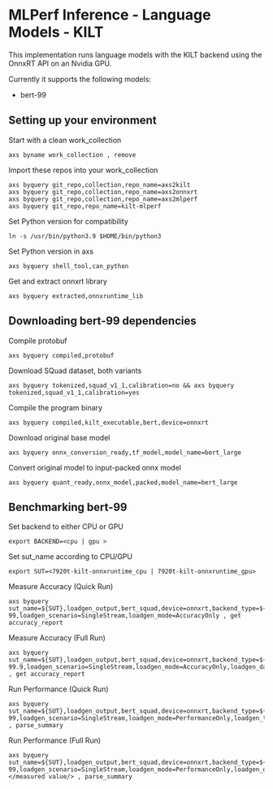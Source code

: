 # MLPerf Inference - Language Models - KILT
This implementation runs language models with the KILT backend using the OnnxRT API on an Nvidia GPU.

Currently it supports the following models:
- bert-99

## Setting up your environment
Start with a clean work_collection
```
axs byname work_collection , remove
```

Import these repos into your work_collection
```
axs byquery git_repo,collection,repo_name=axs2kilt
axs byquery git_repo,collection,repo_name=axs2onnxrt
axs byquery git_repo,collection,repo_name=axs2mlperf
axs byquery git_repo,repo_name=kilt-mlperf
```

Set Python version for compatibility
```
ln -s /usr/bin/python3.9 $HOME/bin/python3
```

Set Python version in axs 
```
axs byquery shell_tool,can_python
```

Get and extract onnxrt library
```
axs byquery extracted,onnxruntime_lib
```

## Downloading bert-99 dependencies

Compile protobuf
```
axs byquery compiled,protobuf
```

Download SQuad dataset, both variants
```
axs byquery tokenized,squad_v1_1,calibration=no && axs byquery tokenized,squad_v1_1,calibration=yes
```

Compile the program binary
```
axs byquery compiled,kilt_executable,bert,device=onnxrt
```

Download original base model
```
axs byquery onnx_conversion_ready,tf_model,model_name=bert_large
```

Convert original model to input-packed onnx model
```
axs byquery quant_ready,onnx_model,packed,model_name=bert_large
```

## Benchmarking bert-99

Set backend to either CPU or GPU
```
export BACKEND=<cpu | gpu >
```

Set sut_name according to CPU/GPU
```
export SUT=<7920t-kilt-onnxruntime_cpu | 7920t-kilt-onnxruntime_gpu>
```

Measure Accuracy (Quick Run)
```
axs byquery sut_name=${SUT},loadgen_output,bert_squad,device=onnxrt,backend_type=${BACKEND},framework=kilt,model_name=bert-99,loadgen_scenario=SingleStream,loadgen_mode=AccuracyOnly , get accuracy_report
```

Measure Accuracy (Full Run)
```
axs byquery sut_name=${SUT},loadgen_output,bert_squad,device=onnxrt,backend_type=${BACKEND},framework=kilt,model_name=bert-99.9,loadgen_scenario=SingleStream,loadgen_mode=AccuracyOnly,loadgen_dataset_size=10833,loadgen_buffer_size=10833 , get accuracy_report
```

Run Performance (Quick Run)
```
axs byquery sut_name=${SUT},loadgen_output,bert_squad,device=onnxrt,backend_type=${BACKEND},framework=kilt,model_name=bert-99,loadgen_scenario=SingleStream,loadgen_mode=PerformanceOnly,loadgen_target_latency=1000 , parse_summary
```

Run Performance (Full Run)
```
axs byquery sut_name=${SUT},loadgen_output,bert_squad,device=onnxrt,backend_type=${BACKEND},framework=kilt,model_name=bert-99,loadgen_scenario=SingleStream,loadgen_mode=PerformanceOnly,loadgen_dataset_size=10833,loadgen_buffer_size=10833,loadgen_target_latency=</measured value/> , parse_summary
```
